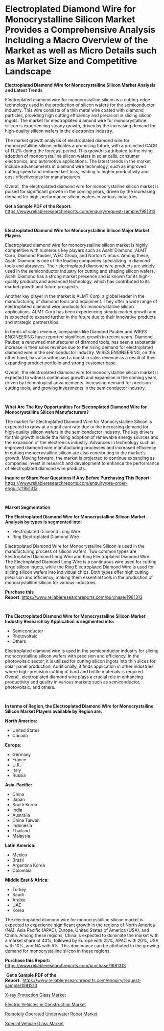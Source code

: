 <p><h1>Electroplated Diamond Wire for Monocrystalline Silicon Market Provides a Comprehensive Analysis Including a Macro Overview of the Market as well as Micro Details such as Market Size and Competitive Landscape</h1></p><p><strong>Electroplated Diamond Wire for Monocrystalline Silicon Market Analysis and Latest Trends</strong></p>
<p><p>Electroplated diamond wire for monocrystalline silicon is a cutting-edge technology used in the production of silicon wafers for the semiconductor industry. This wire consists of a thin metal wire coated with diamond particles, providing high cutting efficiency and precision in slicing silicon ingots. The market for electroplated diamond wire for monocrystalline silicon is experiencing steady growth, driven by the increasing demand for high-quality silicon wafers in the electronics industry.</p><p>The market growth analysis of electroplated diamond wire for monocrystalline silicon indicates a promising future, with a projected CAGR of 11.2% during the forecast period. This growth is attributed to the rising adoption of monocrystalline silicon wafers in solar cells, consumer electronics, and automotive applications. The latest trends in the market include advancements in diamond wire technology, such as improved cutting speed and reduced kerf loss, leading to higher productivity and cost-effectiveness for manufacturers.</p><p>Overall, the electroplated diamond wire for monocrystalline silicon market is poised for significant growth in the coming years, driven by the increasing demand for high-performance silicon wafers in various industries.</p></p>
<p><strong>Get a Sample PDF of the Report:&nbsp;</strong> <a href="https://www.reliableresearchreports.com/enquiry/request-sample/1981313">https://www.reliableresearchreports.com/enquiry/request-sample/1981313</a></p>
<p>&nbsp;</p>
<p><strong>Electroplated Diamond Wire for Monocrystalline Silicon Major Market Players</strong></p>
<p><p>Electroplated diamond wire for monocrystalline silicon market is highly competitive with numerous key players such as Asahi Diamond, ALMT Corp, Diamond Pauber, WEC Group, and Norton Nimbus. Among these, Asahi Diamond is one of the leading companies specializing in diamond tools and abrasives. Their electroplated diamond wire products are widely used in the semiconductor industry for cutting and shaping silicon wafers. Asahi Diamond has a strong market presence and is known for its high-quality products and advanced technology, which has contributed to its market growth and future prospects.</p><p>Another key player in the market is ALMT Corp, a global leader in the manufacturing of diamond tools and equipment. They offer a wide range of electroplated diamond wire products for monocrystalline silicon applications. ALMT Corp has been experiencing steady market growth and is expected to expand further in the future due to their innovative products and strategic partnerships.</p><p>In terms of sales revenue, companies like Diamond Pauber and WIRES ENGINEERING have reported significant growth in recent years. Diamond Pauber, a renowned manufacturer of diamond tools, has seen a substantial increase in their sales revenue due to the rising demand for electroplated diamond wire in the semiconductor industry. WIRES ENGINEERING, on the other hand, has also witnessed a boost in sales revenue as a result of their expanding product portfolio and strong customer base.</p><p>Overall, the electroplated diamond wire for monocrystalline silicon market is expected to witness continuous growth and expansion in the coming years, driven by technological advancements, increasing demand for precision cutting tools, and growing investments in the semiconductor industry.</p></p>
<p>&nbsp;</p>
<p><strong>What Are The Key Opportunities For Electroplated Diamond Wire for Monocrystalline Silicon Manufacturers?</strong></p>
<p><p>The market for Electroplated Diamond Wire for Monocrystalline Silicon is expected to grow at a significant rate due to the increasing demand for high-quality silicon wafers in the semiconductor industry. The key drivers for this growth include the rising adoption of renewable energy sources and the expansion of the electronics industry. Advances in technology such as improved diamond wire manufacturing processes and increased efficiency in cutting monocrystalline silicon are also contributing to the market's growth. Moving forward, the market is projected to continue expanding as companies invest in research and development to enhance the performance of electroplated diamond wire products.</p></p>
<p><strong>Inquire or Share Your Questions If Any Before Purchasing This Report:</strong> <a href="https://www.reliableresearchreports.com/enquiry/pre-order-enquiry/1981313">https://www.reliableresearchreports.com/enquiry/pre-order-enquiry/1981313</a></p>
<p>&nbsp;</p>
<p><strong>Market Segmentation</strong></p>
<p><strong>The Electroplated Diamond Wire for Monocrystalline Silicon Market Analysis by types is segmented into:</strong></p>
<p><ul><li>Electroplated Diamond Long Wire</li><li>Ring Electroplated Diamond Wire</li></ul></p>
<p><p>Electroplated Diamond Wire for Monocrystalline Silicon is used in the manufacturing process of silicon wafers. Two common types are Electroplated Diamond Long Wire and Ring Electroplated Diamond Wire. The Electroplated Diamond Long Wire is a continuous wire used for cutting large silicon ingots, while the Ring Electroplated Diamond Wire is used for slicing silicon wafers into individual chips. Both types offer high cutting precision and efficiency, making them essential tools in the production of monocrystalline silicon for various industries.</p></p>
<p><strong>Purchase this Report:&nbsp;</strong><a href="https://www.reliableresearchreports.com/purchase/1981313">https://www.reliableresearchreports.com/purchase/1981313</a></p>
<p>&nbsp;</p>
<p><strong>The Electroplated Diamond Wire for Monocrystalline Silicon Market Industry Research by Application is segmented into:</strong></p>
<p><ul><li>Semiconductor</li><li>Photovoltaic</li><li>Others</li></ul></p>
<p><p>Electroplated diamond wire is used in the semiconductor industry for slicing monocrystalline silicon wafers with precision and efficiency. In the photovoltaic sector, it is utilized for cutting silicon ingots into thin slices for solar panel production. Additionally, it finds application in other industries where high-precision cutting of hard and brittle materials is required. Overall, electroplated diamond wire plays a crucial role in enhancing productivity and quality in various markets such as semiconductor, photovoltaic, and others.</p></p>
<p>&nbsp;</p>
<p><strong>In terms of Region, the Electroplated Diamond Wire for Monocrystalline Silicon Market Players available by Region are:</strong></p>
<p>
    <p> <strong> North America: </strong>
        <ul>
            <li>United States</li>
            <li>Canada</li>
        </ul>
        </p> 
    <p> <strong> Europe: </strong>
        <ul>
            <li>Germany</li>
            <li>France</li>
            <li>U.K.</li>
            <li>Italy</li>
            <li>Russia</li>
        </ul>
        </p> 
    <p> <strong> Asia-Pacific: </strong>
        <ul>
            <li>China</li>
            <li>Japan</li>
            <li>South Korea</li>
            <li>India</li>
            <li>Australia</li>
            <li>China Taiwan</li>
            <li>Indonesia</li>
            <li>Thailand</li>
            <li>Malaysia</li>
        </ul>
        </p> 
    <p> <strong> Latin America: </strong>
        <ul>
            <li>Mexico</li>
            <li>Brazil</li>
            <li>Argentina Korea</li>
            <li>Colombia</li>
        </ul>
        </p> 
    <p> <strong> Middle East & Africa: </strong>
        <ul>
            <li>Turkey</li>
            <li>Saudi</li>
            <li>Arabia</li>
            <li>UAE</li>
            <li>Korea</li>
        </ul>
    </p>
    </p>
<p><p>The electroplated diamond wire for monocrystalline silicon market is expected to experience significant growth in the regions of North America (NA), Asia Pacific (APAC), Europe, United States of America (USA), and China. Among these regions, China is expected to dominate the market with a market share of 40%, followed by Europe with 25%, APAC with 20%, USA with 10%, and NA with 5%. This dominance can be attributed to the growing demand for monocrystalline silicon in these regions.</p></p>
<p><strong>Purchase this Report: </strong><a href="https://www.reliableresearchreports.com/purchase/1981313">https://www.reliableresearchreports.com/purchase/1981313</a></p>
<p>&nbsp;<strong>Get a Sample PDF of the Report:&nbsp;&nbsp;</strong><a href="https://www.reliableresearchreports.com/enquiry/request-sample/1981313">https://www.reliableresearchreports.com/enquiry/request-sample/1981313</a></p>
<p><strong></strong></p>
<p><p><a href="https://github.com/jaidynmorantestelletmjzya/Market-Research-Report-List-1/blob/main/x-ray-protection-glass-market.md">X-ray Protection Glass Market</a></p><p><a href="https://issuu.com/reportprime-2/docs/electric-vehicles-in-construction-market-size-2030">Electric Vehicles in Construction Market</a></p><p><a href="https://issuu.com/reportprime-2/docs/remotely-operated-underwater-robot-market-size-203">Remotely Operated Underwater Robot Market</a></p><p><a href="https://github.com/juniordelafrance/Market-Research-Report-List-2/blob/main/special-vehicle-glass-market.md">Special Vehicle Glass Market</a></p></p>